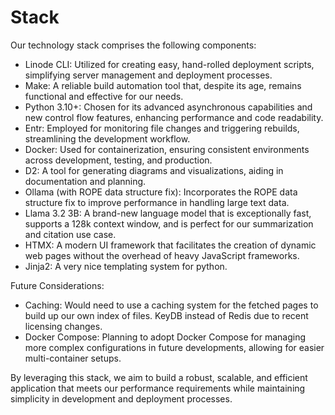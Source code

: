 Stack
=====

Our technology stack comprises the following components:

- Linode CLI: Utilized for creating easy, hand-rolled deployment scripts,
  simplifying server management and deployment processes.
- Make: A reliable build automation tool that, despite its age, remains
  functional and effective for our needs.
- Python 3.10+: Chosen for its advanced asynchronous capabilities and new
  control flow features, enhancing performance and code readability.
- Entr: Employed for monitoring file changes and triggering rebuilds,
  streamlining the development workflow.
- Docker: Used for containerization, ensuring consistent environments across
  development, testing, and production.
- D2: A tool for generating diagrams and visualizations, aiding in documentation
  and planning.
- Ollama (with ROPE data structure fix): Incorporates the ROPE data structure
  fix to improve performance in handling large text data.
- Llama 3.2 3B: A brand-new language model that is exceptionally fast, supports
  a 128k context window, and is perfect for our summarization and citation use
  case.
- HTMX: A modern UI framework that facilitates the creation of dynamic web pages
  without the overhead of heavy JavaScript frameworks.
- Jinja2: A very nice templating system for python.

Future Considerations:

- Caching: Would need to use a caching system for the fetched pages to build up
  our own index of files. KeyDB instead of Redis due to recent licensing
  changes.
- Docker Compose: Planning to adopt Docker Compose for managing more complex
  configurations in future developments, allowing for easier multi-container
  setups.

By leveraging this stack, we aim to build a robust, scalable, and efficient
application that meets our performance requirements while maintaining simplicity
in development and deployment processes.

